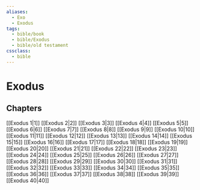 ```yaml
---
aliases:
  - Exo
  - Exodus
tags:
  - bible/book
  - bible/Exodus
  - bible/old testament
cssclass:
  - bible
---
```


# Exodus

## Chapters

[[Exodus 1|1]]
[[Exodus 2|2]]
[[Exodus 3|3]]
[[Exodus 4|4]]
[[Exodus 5|5]]
[[Exodus 6|6]]
[[Exodus 7|7]]
[[Exodus 8|8]]
[[Exodus 9|9]]
[[Exodus 10|10]]
[[Exodus 11|11]]
[[Exodus 12|12]]
[[Exodus 13|13]]
[[Exodus 14|14]]
[[Exodus 15|15]]
[[Exodus 16|16]]
[[Exodus 17|17]]
[[Exodus 18|18]]
[[Exodus 19|19]]
[[Exodus 20|20]]
[[Exodus 21|21]]
[[Exodus 22|22]]
[[Exodus 23|23]]
[[Exodus 24|24]]
[[Exodus 25|25]]
[[Exodus 26|26]]
[[Exodus 27|27]]
[[Exodus 28|28]]
[[Exodus 29|29]]
[[Exodus 30|30]]
[[Exodus 31|31]]
[[Exodus 32|32]]
[[Exodus 33|33]]
[[Exodus 34|34]]
[[Exodus 35|35]]
[[Exodus 36|36]]
[[Exodus 37|37]]
[[Exodus 38|38]]
[[Exodus 39|39]]
[[Exodus 40|40]]
